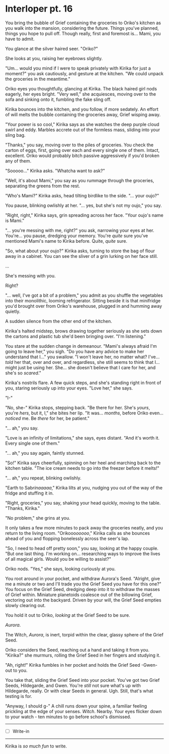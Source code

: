 # Interloper pt. 16

You bring the bubble of Grief containing the groceries to Oriko's kitchen as you walk into the mansion, considering the future. Things you've planned, things you hope to pull off. Though really, first and foremost is... Mami, you have to admit.

You glance at the silver haired seer. "Oriko?"

She looks at you, raising her eyebrows slightly.

"Um... would you mind if I were to speak privately with Kirika for just a moment?" you ask cautiously, and gesture at the kitchen. "We could unpack the groceries in the meantime."

Oriko eyes you thoughtfully, glancing at Kirika. The black haired girl nods eagerly, her eyes bright. "Very well," she acquiesces, moving over to the sofa and sinking onto it, fumbling the fake sling off.

Kirika bounces into the kitchen, and you follow, if more sedately. An effort of will melts the bubble containing the groceries away, Grief wisping away.

"Your power is so cool," Kirika says as she watches the deep purple cloud swirl and eddy. Marbles accrete out of the formless mass, sliding into your sling bag.

"Thanks," you say, moving over to the piles of groceries. You check the carton of eggs, first, going over each and every single one of them. Intact, excellent. Oriko would probably bitch passive aggressively if you'd broken any of them.

"Sooooo..." Kirika asks. "Whatcha want to ask?"

"Well, it's about Mami," you say as you rummage through the groceries, separating the greens from the rest.

"Who's Mami?" Kirika asks, head tilting birdlike to the side. "... your oujo?"

You pause, blinking owlishly at her. "... yes, but she's not my oujo," you say.

"Right, right," Kirika says, grin spreading across her face. "Your oujo's name is Mami."

"... you're messing with me, right?" you ask, narrowing your eyes at her. You're... you pause, dredging your memory. You're *quite* sure you've mentioned Mami's name to Kirika before. Quite, *quite* sure.

"So, what about your oujo?" Kirika asks, turning to store the bag of flour away in a cabinet. You can see the sliver of a grin lurking on her face still.

...

She's messing with you.

Right?

"... well, I've got a bit of a problem," you admit as you shuffle the vegetables into their monolithic, looming refrigerator. Sitting beside it is that minifridge you'd brought over from Oriko's warehouse, plugged in and humming away quietly.

A sudden silence from the other end of the kitchen.

Kirika's halted midstep, brows drawing together seriously as she sets down the cartons and plastic tub she'd been bringing over. "I'm listening."

You stare at the sudden change in demeanour. "Mami's always afraid I'm going to leave her," you sigh. "Do you have any advice to make her understand that I..." you swallow. "I won't leave her, no matter what? I've... *told* her that, over and over, and regardless, she still seems to think that I... might just be using her. She... she doesn't believe that I care for her, and she's so *scared*."

Kirika's nostrils flare. A few quick steps, and she's standing right in front of you, staring seriously up into your eyes. "Love her," she says.

"I-"

"No, she-" Kirika stops, stepping back. "Be there for her. She's *yours*, you're *hers*, but it, I," she bites her lip. "It was... *months*, before Oriko even... *noticed* me. Be *there* for her, be patient."

"... ah," you say.

"Love is an infinity of limitations," she says, eyes distant. "And it's worth it. Every single one of them."

"... ah," you say again, faintly stunned.

"So!" Kirika says cheerfully, spinning on her heel and marching back to the kitchen table. "The ice cream needs to go into the freezer before it melts!"

"... ah," you repeat, blinking owlishly.

"Earth to Sab*rinaaaaa*," Kirika lilts at you, nudging you out of the way of the fridge and stuffing it in.

"Right, groceries," you say, shaking your head quickly, moving to the table. "Thanks, Kirika."

"No problem," she grins at you.

It only takes a few more minutes to pack away the groceries neatly, and you return to the living room. "Orikooo*ooooo*," Kirika calls as she bounces ahead of you and flopping bonelessly across the seer's lap.

"So, I need to head off pretty soon," you say, looking at the happy couple. "But one last thing. I'm working on... researching ways to improve the lives of all magical girls. Would you be willing to assist?"

Oriko nods. "Yes," she says, looking curiously at you.

You root around in your pocket, and withdraw Aurora's Seed. "Alright, give me a minute or two and I'll trade you the Grief Seed you have for this one?" You focus on the Grief Seed, dredging deep into it to withdraw the masses of Grief within. Miniature planetoids coalesce out of the billowing Grief, vectoring out into the backyard. Driven by your will, the Grief Seed empties slowly clearing out.

You hold it out to Oriko, *looking* at the Grief Seed to be sure.

*Aurora*.

The Witch, *Aurora*, is inert, torpid within the clear, glassy sphere of the Grief Seed.

Oriko considers the Seed, reaching out a hand and taking it from you. "Kirika?" she murmurs, rolling the Grief Seed in her fingers and studying it.

"Ah, right!" Kirika fumbles in her pocket and holds the Grief Seed -Gwen- out to you.

You take that, sliding the Grief Seed into your pocket. You've got two Grief Seeds, Hildegarde, and Gwen. You're *still* not sure what's up with Hildegarde, really. Or with clear Seeds in general. Ugh. Still, that's what testing is for.

"Anyway, I should g-" A chill runs down your spine, a familiar feeling prickling at the edge of your senses. *Witch*. Nearby. Your eyes flicker down to your watch - ten minutes to go before school's dismissed.

---

- [ ] Write-in

---

Kirika is *so much fun* to write.
